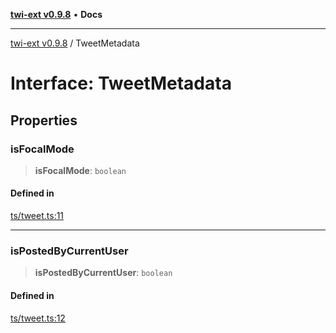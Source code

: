 [**twi-ext v0.9.8**](../README.md) • **Docs**

***

[twi-ext v0.9.8](../README.md) / TweetMetadata

# Interface: TweetMetadata

## Properties

### isFocalMode

> **isFocalMode**: `boolean`

#### Defined in

[ts/tweet.ts:11](https://github.com/Robot-Inventor/twi-ext/blob/fe225ae86f60058d4dbea270685e7d16b53aa7a0/src/ts/tweet.ts#L11)

***

### isPostedByCurrentUser

> **isPostedByCurrentUser**: `boolean`

#### Defined in

[ts/tweet.ts:12](https://github.com/Robot-Inventor/twi-ext/blob/fe225ae86f60058d4dbea270685e7d16b53aa7a0/src/ts/tweet.ts#L12)
